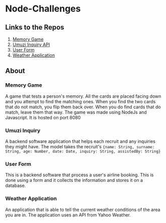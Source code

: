 # Node-Challenges

## Links to the Repos

1. [Memory Game](https://github.com/Wonder13oy/Memory-Game)
2. [Umuzi Inquiry API](https://github.com/Wonder13oy/UmuziInquiryAPI)
3. [User Form](https://github.com/Wonder13oy/UserForm)
4. [Weather Application](https://github.com/Wonder13oy/WeatherApplicationJS)

## About

### Memory Game
A game that tests a person's memory. All the cards are placed facing down and you attempt to find the matching ones.
When you find the two cards that do not match, you flip them back over. When you do find cards that do match, leave
them that way. The game was made using NodeJs and Javascript. It is hosted on port 8080

### Umuzi Inquiry
A backend software application that helps each recruit and any inquiries they might have. The model takes the recruit's
`{name: String, surname: String, age: Number, date: Date, inquiry: String, assistedBy: String}`

### User Form
This is a backend software that process a user's airline booking. This is done using a form and it collects the information
and stores it on a database.

### Weather Application
An application that is able to tell the current weather conditions of the area you are in. The application uses
an API from Yahoo Weather.
